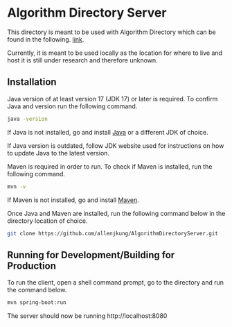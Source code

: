 # Algorithm Directory Server

This directory is meant to be used with Algorithm Directory which can be found in the following. [link](https://github.com/allenjkung/AlgorithmDirectory).

Currently, it is meant to be used locally as the location for where to live and host it is still under research and therefore unknown.

## Installation

Java version of at least version 17 (JDK 17) or later is required. To confirm Java and version run the following command.
```bash
java -version
```

If Java is not installed, go and install [Java](https://www.java.com/en/) or a different JDK of choice.

If Java version is outdated, follow JDK website used for instructions on how to update Java to the latest version.

Maven is required in order to run. To check if Maven is installed, run the following command.
```bash
mvn -v
```

If Maven is not installed, go and install [Maven](https://maven.apache.org/).

Once Java and Maven are installed, run the following command below in the directory location of choice.
```bash
git clone https://github.com/allenjkung/AlgorithmDirectoryServer.git
```

## Running for Development/Building for Production

To run the client, open a shell command prompt, go to the directory and run the command below.
```bash
mvn spring-boot:run
```

The server should now be running http://localhost:8080